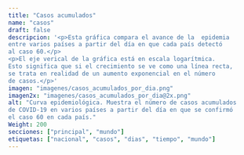 ```yaml
---
title: "Casos acumulados"
name: "casos"
draft: false
descripcion: '<p>Esta gráfica compara el avance de la  epidemia
entre varios países a partir del día en que cada país detectó
al caso 60.</p>
<p>El eje verical de la gráfica está en escala logarítmica.
Esto significa que si el crecimiento se ve como una línea recta,
se trata en realidad de un aumento exponencial en el número
de casos.</p>'
imagen: "imagenes/casos_acumulados_por_dia.png"
imagen2x: "imagenes/casos_acumulados_por_dia@2x.png"
alt: "Curva epidemiológica. Muestra el número de casos acumulados
de COVID-19 en varios países a partir del día en que se confirmó
el caso 60 en cada país."
Weight: 200
secciones: ["principal", "mundo"]
etiquetas: ["nacional", "casos", "dias", "tiempo", "mundo"]
---
```

